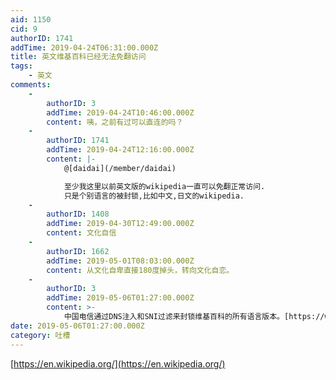 ```yaml
---
aid: 1150
cid: 9
authorID: 1741
addTime: 2019-04-24T06:31:00.000Z
title: 英文维基百科已经无法免翻访问
tags:
    - 英文
comments:
    -
        authorID: 3
        addTime: 2019-04-24T10:46:00.000Z
        content: 咦，之前有过可以直连的吗？
    -
        authorID: 1741
        addTime: 2019-04-24T12:16:00.000Z
        content: |-
            @[daidai](/member/daidai)

            至少我这里以前英文版的wikipedia一直可以免翻正常访问.  
            只是个别语言的被封锁,比如中文,日文的wikipedia.
    -
        authorID: 1408
        addTime: 2019-04-30T12:49:00.000Z
        content: 文化自信
    -
        authorID: 1662
        addTime: 2019-05-01T08:03:00.000Z
        content: 从文化自卑直接180度掉头，转向文化自恋。
    -
        authorID: 3
        addTime: 2019-05-06T01:27:00.000Z
        content: >-
            中国电信通过DNS注入和SNI过滤来封锁维基百科的所有语言版本。[https://www.iyouport.org/2019-china-wikipedia-blocking/](https://www.iyouport.org/2019-china-wikipedia-blocking/)
date: 2019-05-06T01:27:00.000Z
category: 吐槽
---
```


[https://en.wikipedia.org/](https://en.wikipedia.org/)
